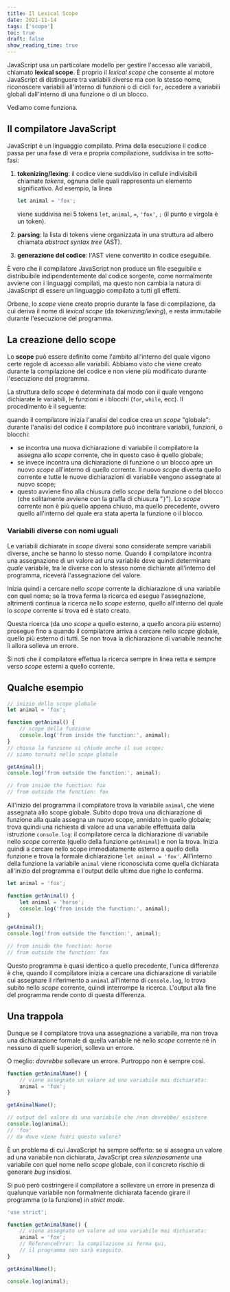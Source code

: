 ```yaml
---
title: Il Lexical Scope
date: 2021-11-14
tags: ['scope']
toc: true
draft: false
show_reading_time: true
---
```


JavaScript usa un particolare modello per gestire l'accesso alle variabili, chiamato **lexical
scope**. È proprio il _lexical scope_ che consente al motore JavaScript di distinguere tra variabili
diverse ma con lo stesso nome, riconoscere variabili all'interno di funzioni o di cicli `for`,
accedere a variabili globali dall'interno di una funzione o di un blocco.

Vediamo come funziona.

## Il compilatore JavaScript

JavaScript è un linguaggio compilato. Prima della esecuzione il codice passa per una fase di
vera e propria compilazione, suddivisa in tre sotto-fasi:

1.  **tokenizing/lexing**: il codice viene suddiviso in cellule indivisibili chiamate _tokens_,
    ognuna delle quali rappresenta un elemento significativo. Ad esempio, la linea

    ```javascript
    let animal = 'fox';
    ```

    viene suddivisa nei 5 tokens `let`, `animal`, `=`, `'fox'`, `;` (il punto e virgola è un token).

2.  **parsing**: la lista di tokens viene organizzata in una struttura ad albero chiamata _abstract
    syntax tree_ (AST).
3.  **generazione del codice**: l'AST viene convertito in codice eseguibile.

È vero che il compilatore JavaScript non produce un file eseguibile e distribuibile
indipendentemente dal codice sorgente, come normalmente avviene con i linguaggi compilati, ma questo
non cambia la natura di JavaScript di essere un linguaggio compilato a tutti gli effetti.

Orbene, lo _scope_ viene creato proprio durante la fase di compilazione, da cui deriva il nome di
_lexical scope_ (da _tokenizing/lexing_), e resta immutabile durante l'esecuzione del programma.

## La creazione dello scope

Lo **scope** può essere definito come l'ambito all'interno del quale vigono certe regole di accesso
alle variabili. Abbiamo visto che viene creato durante la compilazione del codice e non viene più
modificato durante l'esecuzione del programma.

La struttura dello _scope_ è determinata dal modo con il quale vengono dichiarate le variabili, le
funzioni e i blocchi (`for`, `while`, ecc). Il procedimento è il seguente:

quando il compilatore inizia l'analisi del codice crea un _scope_ "globale": durante l'analisi del
codice il compilatore può incontrare variabili, funzioni, o blocchi:

- se incontra una nuova dichiarazione di variabile il compilatore la assegna allo _scope_ corrente,
  che in questo caso è quello globale;
- se invece incontra una dichiarazione di funzione o un blocco apre un nuovo _scope_ all'interno di
  quello corrente. Il nuovo _scope_ diventa quello corrente e tutte le nuove dichiarazioni di
  variabile vengono assegnate al nuovo scope;
- questo avviene fino alla chiusura dello _scope_ della funzione o del blocco (che solitamente
  avviene con la graffa di chiusura "`}`"). Lo _scope_ corrente non è più quello appena chiuso, ma
  quello precedente, ovvero quello all'interno del quale era stata aperta la funzione o il blocco.

### Variabili diverse con nomi uguali

Le variabili dichiarate in _scope_ diversi sono considerate sempre variabili diverse, anche se hanno
lo stesso nome. Quando il compilatore incontra una assegnazione di un valore ad una variabile deve
quindi determinare _quale_ variabile, tra le diverse con lo stesso nome dichiarate all'interno del
programma, riceverà l'assegnazione del valore.

Inizia quindi a cercare nello _scope_ corrente la dichiarazione di una variabile con quel nome; se
la trova ferma la ricerca ed esegue l'assegnazione, altrimenti continua la ricerca nello _scope
esterno_, quello all'interno del quale lo _scope_ corrente si trova ed è stato creato.

Questa ricerca (da uno _scope_ a quello esterno, a quello ancora più esterno) prosegue fino a quando
il compilatore arriva a cercare nello _scope_ globale, quello più esterno di tutti. Se non trova la
dichiarazione di variabile neanche lì allora solleva un errore.

Si noti che il compilatore effettua la ricerca sempre in linea retta e sempre verso _scope_ esterni
a quello corrente.

## Qualche esempio

```javascript
// inizio dello scope globale
let animal = 'fox';

function getAnimal() {
	// scope della funzione
	console.log('from inside the function:', animal);
}
// chiusa la funzione si chiude anche il suo scope;
// siamo tornati nello scope globale

getAnimal();
console.log('from outside the function:', animal);

// from inside the function: fox
// from outside the function: fox
```

All'inizio del programma il compilatore trova la variabile `animal`, che viene assegnata allo scope
globale. Subito dopo trova una dichiarazione di funzione alla quale assegna un nuovo scope, annidato
in quello globale; trova quindi una richiesta di valore ad una variabile effettuata dalla istruzione
`console.log`: il compilatore cerca la dichiarazione di variabile nello _scope_ corrente (quello
della funzione `getAnimal`) e non la trova. Inizia quindi a cercare nello scope immediatamente
esterno a quello della funzione e trova la formale dichiarazione `let animal = 'fox'`. All'interno
della funzione la variabile `animal` viene riconosciuta come quella dichiarata all'inizio del
programma e l'output delle ultime due righe lo conferma.

```javascript
let animal = 'fox';

function getAnimal() {
	let animal = 'horse';
	console.log('from inside the function:', animal);
}

getAnimal();
console.log('from outside the function:', animal);

// from inside the function: horse
// from outside the function: fox
```

Questo programma è quasi identico a quello precedente, l'unica differenza è che, quando il
compilatore inizia a cercare una dichiarazione di variabile cui assegnare il riferimento a `animal`
all'interno di `console.log`, lo trova subito nello _scope_ corrente, quindi interrompe la ricerca.
L'output alla fine del programma rende conto di questa differenza.

## Una trappola

Dunque se il compilatore trova una assegnazione a variabile, ma non trova una dichiarazione formale
di quella variabile nè nello _scope_ corrente nè in nessuno di quelli superiori, solleva un errore.

O meglio: _dovrebbe_ sollevare un errore. Purtroppo non è sempre così.

```javascript
function getAnimalName() {
	// viene assegnato un valore ad una variabile mai dichiarata:
	animal = 'fox';
}

getAnimalName();

// output del valore di una variabile che /non dovrebbe/ esistere
console.log(animal);
// 'fox'
// da dove viene fuori questo valore?
```

È un problema di cui JavaScript ha sempre sofferto: se si assegna un valore ad una variabile non
dichiarata, JavaScript crea _silenziosamente_ una variabile con quel nome nello _scope_ globale, con
il concreto rischio di generare _bug_ insidiosi.

Si può però costringere il compilatore a sollevare
un errore in presenza di qualunque variabile non formalmente dichiarata facendo girare il programma
(o la funzione) in _strict mode_.

```javascript
'use strict';

function getAnimalName() {
	// viene assegnato un valore ad una variabile mai dichiarata:
	animal = 'fox';
	// ReferenceError: la compilazione si ferma qui,
	// il programma non sarà eseguito.
}

getAnimalName();

console.log(animal);
```
